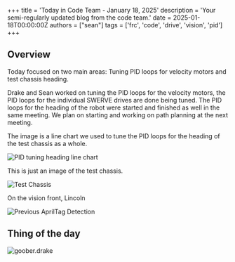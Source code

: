 +++
title = 'Today in Code Team - January 18, 2025'
description = 'Your semi-regularly updated blog from the code team.'
date = 2025-01-18T00:00:00Z
authors = ["sean"]
tags = ['frc', 'code', 'drive', 'vision', 'pid']
+++

## Overview

Today focused on two main areas: Tuning PID loops for velocity motors and test chassis heading.

Drake and Sean worked on tuning the PID loops for the velocity motors, the PID loops for the individual SWERVE drives are done being tuned. The PID loops for the heading of the robot were started and finished as well in the same meeting. We plan on starting and working on path planning at the next meeting.

The image is a line chart we used to tune the PID loops for the heading of the test chassis as a whole.

![PID tuning heading line chart](/blog/today-in-code-team/2025/assets/jan18-heading-tuning.jpg)

This is just an image of the test chassis.

![Test Chassis](/blog/today-in-code-team/2025/assets/jan18-test-chassis.jpg)

On the vision front, Lincoln 

![Previous AprilTag Detection](/blog/today-in-code-team/2025/assets/jan15-previous-apriltag-detection.gif)

## Thing of the day

![goober.drake](/blog/today-in-code-team/2025/assets/jan13-drake-crap.jpg)